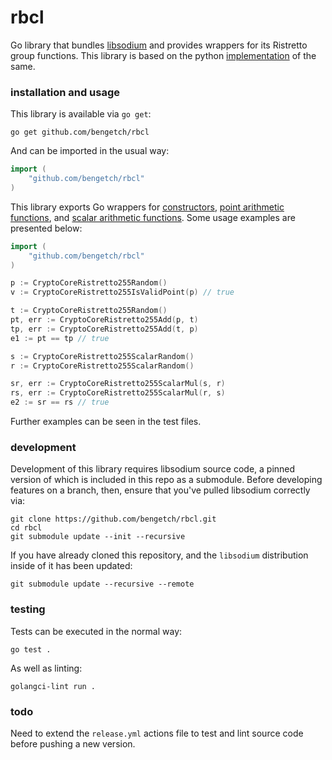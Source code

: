 # rbcl
Go library that bundles [libsodium](https://github.com/jedisct1/libsodium) and provides wrappers
for its Ristretto group functions. This library is based on the python [implementation](https://github.com/nthparty/rbcl) of the same.

### installation and usage

This library is available via `go get`:
```shell
go get github.com/bengetch/rbcl
```

And can be imported in the usual way:

```go
import (
	"github.com/bengetch/rbcl"
)
```

This library exports Go wrappers for [constructors](https://libsodium.gitbook.io/doc/advanced/point-arithmetic/ristretto#encoded-element-validation),
 [point arithmetic functions](https://libsodium.gitbook.io/doc/advanced/point-arithmetic/ristretto#scalar-multiplication),
 and [scalar arithmetic functions](https://libsodium.gitbook.io/doc/advanced/point-arithmetic/ristretto#scalar-arithmetic-over-l).
Some usage examples are presented below:

```go
import (
	"github.com/bengetch/rbcl"
)

p := CryptoCoreRistretto255Random()
v := CryptoCoreRistretto255IsValidPoint(p) // true

t := CryptoCoreRistretto255Random()
pt, err := CryptoCoreRistretto255Add(p, t)
tp, err := CryptoCoreRistretto255Add(t, p)
e1 := pt == tp // true

s := CryptoCoreRistretto255ScalarRandom()
r := CryptoCoreRistretto255ScalarRandom()

sr, err := CryptoCoreRistretto255ScalarMul(s, r)
rs, err := CryptoCoreRistretto255ScalarMul(r, s)
e2 := sr == rs // true
```

Further examples can be seen in the test files.

### development

Development of this library requires libsodium source code, a pinned version of which is included
in this repo as a submodule. Before developing features on a branch, then, ensure that you've 
pulled libsodium correctly via:

```shell
git clone https://github.com/bengetch/rbcl.git
cd rbcl
git submodule update --init --recursive
```

If you have already cloned this repository, and the `libsodium` distribution inside of it has been 
updated:

```shell
git submodule update --recursive --remote
```

### testing

Tests can be executed in the normal way:

```shell
go test .
```

As well as linting:

```shell
golangci-lint run .
```

### todo

Need to extend the `release.yml` actions file to test and lint source code before pushing a new version.